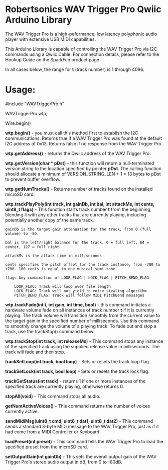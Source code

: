 Robertsonics **WAV Trigger Pro** Qwiic Arduino Library
==================================================

The WAV Trigger Pro is a high-peformance, low latency polyphonic audio player with extensive USB MIDI capabilities.

This Arduino Library is capable of controlling the WAV Trigger Pro via I2C commands using a Qwiic Cable. For connection details, please refer to the Hookup Guide on the SparkFun product page.

In all cases below, the range for **t** (track number) is 1 through 4096.

Usage:
======

#include "WAVTriggerPro.h"

WAVTriggerPro wtp;

Wire.begin()

**wtp.begin()** - you must call this method first to establish the I2C communications. Returns true if a WAV Trigger Pro was found at the default I2C address of 0x13. Returns false if no response from the WAV Trigger Pro.
  
**wtp.getAddress()** - returns the Qwiic address of the WAV Trigger Pro.

**wtp.getVersion(char * pDst)** - this function will return a null-terminated version string to the location specified by pointer **pDst**. The calling function should allocate a minimum of VERSION_STRING_LEN + 1 = 13 bytes to pDst to prevent buffer overflow.

**wtp.getNumTracks()** - Returns number of tracks found on the installed microSD card.

**wtp.trackPlayPoly(int track, int gainDb, int bal, int attackMs, int cents, uint8_t flags)** - This function starts track number **t** from the beginning, blending it with any other tracks that are currently playing, including potentially another copy of the same track.

    gainDb is the target gain attenuation for the track, from 0 (full volume) to -80.

    bal is the left/right balance for the track. 0 = full left, 64 = center, 127 = full right

    attackMs is the attack time in milliseconds

    cents specifies the pitch offset for the track instance, from -700 to +700. 100 cents is equal to one musical semi-tone.

    flags Any combination of LOOP_FLAG | LOCK_FLAG | PITCH_BEND_FLAG

        LOOP_FLAG: Track will loop over file length
        LOCK_FLAG: Track will not yield to voice stealing algorithm
        PITCH_BEND_FLAG: Track will follow MIDI PitchBend messages

**wtp.trackFade(int t, int gain, int time, bool)** - this command initiates a hardware volume fade on all instances of track number **t** if it is currently playing. The track volume will transition smoothly from the current value to the target gain in the specified number of milliseconds. Use this command to smoothly change the volume of a playing track. To fade out and stop a track, use the trackStop() command below.

**wtp.trackStop(int track, int releaseMs)** - This command stops any instance of the specified track using the supplied release value in milliseconds. The track will fade and then stop.

**trackSetLoop(int track, bool loop)** - Sets or resets the track loop flag.

**trackSetLock(int track, bool loop)** - Sets or resets the track lock flag.

**trackGetStatus(int track)** - returns 1 if one or more instances of the specified track are currently playing, otherwise returns 0.

**stopAll(void)** - This command stops all audio.

**getNumActiveVoices()** - This command returns the number of voices currently active.

**sendMidiMsg(uint8_t cmd, uint8_t dat1, uint8_t dat2)** - This command sends a standard 3-byte MIDI message to the WAV Trigger Pro, just as if it had come from a MIDI Controller or Keyboard.

**loadPreset(int preset)** - This command tells the WAV Trigger Pro to load the specified preset from the microSD card.

**setOutputGain(int gainDb)** - This sets the overall output gain of the WAV Trigger Pro's stereo audio output in dB, from 0 to -80dB.

